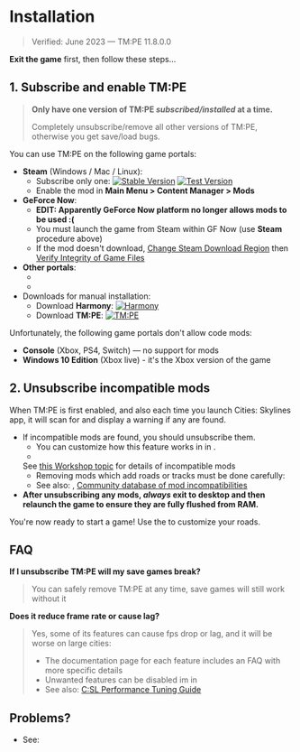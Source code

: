 # Installation

> Verified: June 2023 — TM:PE 11.8.0.0

**Exit the game** first, then follow these steps...

## 1. Subscribe and enable TM:PE

> **Only have one version of TM:PE _subscribed/installed_ at a time.**
>
> Completely unsubscribe/remove all other versions of TM:PE, otherwise you get save/load bugs.

You can use TM:PE on the following game portals:

* **Steam** (Windows / Mac / Linux):
    * Subscribe only one:
      <a href="https://steamcommunity.com/sharedfiles/filedetails/?id=1637663252"><img alt="Stable Version" src="https://img.shields.io/github/v/release/CitiesSkylinesMods/TMPE?label=stable%26color=7cc17b%26logo=steam%26logoColor=F5F5F5" /></a>
      <a href="https://steamcommunity.com/sharedfiles/filedetails/?id=2489276785"><img alt="Test Version" src="https://img.shields.io/github/v/release/CitiesSkylinesMods/TMPE?include_prereleases%26label=test%26color=f7b73c%26logo=steam%26logoColor=F5F5F5" /></a>
    * Enable the mod in **Main Menu > Content Manager > Mods**
* **GeForce Now**:
    * **EDIT: Apparently GeForce Now platform no longer allows mods to be used :(**
    * You must launch the game from Steam within GF Now (use **Steam** procedure above)
    * If the mod doesn't
      download, [Change Steam Download Region](https://support.steampowered.com/kb_article.php?ref=9498-WPDF-3220)
      then [Verify Integrity of Game Files](https://support.steampowered.com/kb_article.php?ref=2037-QEUH-3335)
* **Other portals**:
    * [](Installing-on-Epic-Games.md)
    * [](Installing-on-Origin.md)
* Downloads for manual installation:
    * Download **Harmony**:
        <a href="https://github.com/boformer/CitiesHarmony/releases"><img alt="Harmony" src="https://img.shields.io/github/v/release/boformer/CitiesHarmony?label=downloads%26include_prereleases%26logo=buffer" /></a>
    * Download **TM:PE**:
        <a href="https://github.com/CitiesSkylinesMods/TMPE/releases"><img alt="TM:PE" src="https://img.shields.io/github/v/release/CitiesSkylinesMods/TMPE?label=downloads%26include_prereleases%26logo=buffer" /></a>

Unfortunately, the following game portals don't allow code mods:

* **Console** (Xbox, PS4, Switch) — no support for mods
* **Windows 10 Edition** (Xbox live) - it's the Xbox version of the game

## 2. Unsubscribe incompatible mods

When TM:PE is first enabled, and also each time you launch Cities: Skylines app, it will scan
for [](Incompatible-Mods.md)
and display a warning if any are found.

* If incompatible mods are found, you should unsubscribe them.
    * You can customize how this feature works in [](General.md) in [](Settings.md).
    *
    See [this Workshop topic](https://steamcommunity.com/workshop/filedetails/discussion/1637663252/1678063648163943780/)
    for details of incompatible mods
    * Removing mods which add roads or tracks must be done carefully: [](How-to-remove-workshop-networks.md)
    * See
      also: [](Recommended-Mod-Substitutions.md), [Community database of mod incompatibilities](https://docs.google.com/spreadsheets/d/1mVFkj_7ij4FLzKs2QJaONNmb9Z-SRqUeG6xFGqEX1ew/htmlview#)
* **After unsubscribing any mods, _always_ exit to desktop and then relaunch the game to ensure they are fully flushed
  from RAM.**

You're now ready to start a game! Use the [](Toolbar.md) to customize your roads.

## FAQ

**If I unsubscribe TM:PE will my save games break?**
> You can safely remove TM:PE at any time, save games will still work without it

**Does it reduce frame rate or cause lag?**
> Yes, some of its features can cause fps drop or lag, and it will be worse on large cities:
> * The documentation page for each feature includes an FAQ with more specific details
> * Unwanted features can be disabled im [](Maintenance.md) in [](Settings.md)
> * See also: [C:SL Performance Tuning Guide](https://steamcommunity.com/sharedfiles/filedetails/?id=1637663252)

## Problems?

* See: [](Troubleshooting.md)